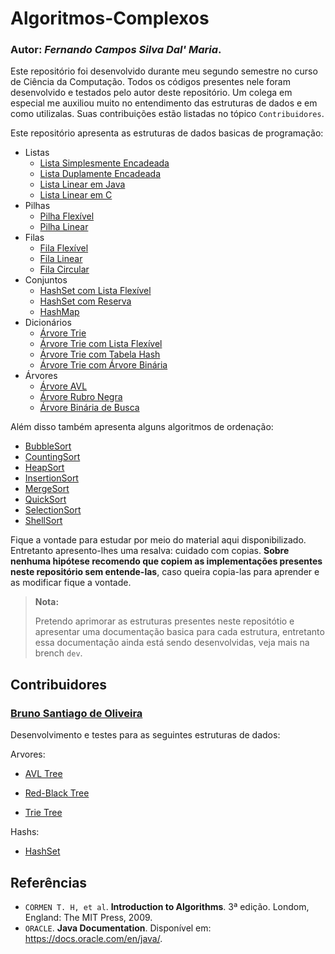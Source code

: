 # Algoritmos-Complexos
### **Autor:** *Fernando Campos Silva Dal' Maria*.

Este repositório foi desenvolvido durante meu segundo semestre no curso de Ciência da Computação. Todos os códigos presentes nele foram desenvolvido e testados pelo autor deste repositório. Um colega em especial me auxiliou muito no entendimento das estruturas de dados e em como utilizalas. Suas contribuições estão listadas no tópico `Contribuidores`.

Este repositório apresenta as estruturas de dados basicas de programação: 

 - Listas
    - [Lista Simplesmente Encadeada](./EstruturasFlexiveis/ListaSimplesmenteEncadeada/)
    - [Lista Duplamente Encadeada](./EstruturasFlexiveis/ListaDuplamenteEncadeada/)
    - [Lista Linear em Java](./EstruturasLineares/ArrayListJava/)
    - [Lista Linear em C](./EstruturasLineares/ArrayListC/)
 - Pilhas
   - [Pilha Flexível](./EstruturasFlexiveis/OutrasEstruturas/Stack/)
   - [Pilha Linear](./EstruturasLineares/OutrasEstruturas/Stack/)
 - Filas
   - [Fila Flexível](./EstruturasFlexiveis/OutrasEstruturas/Queue/)
   - [Fila Linear](./EstruturasLineares/OutrasEstruturas/Queue/)
   - [Fila Circular](./EstruturasLineares/OutrasEstruturas/CircularQueue/)
 - Conjuntos
   - [HashSet com Lista Flexível](./Hash/HashSet/HashIndireta/)
   - [HashSet com Reserva](./Hash/HashSet/HashDiretaComReserva/)
   - [HashMap](./Hash/HashMap/)
 - Dicionários
   - [Árvore Trie](./Arvores/ArvoreTrie/Trie/)
   - [Árvore Trie com Lista Flexível](./Arvores/ArvoreTrie/TrieLinkedList/)
   - [Árvore Trie com Tabela Hash](./Arvores/ArvoreTrie/TrieHash/)
   - [Árvore Trie com Árvore Binária](./Arvores/ArvoreTrie/TrieAB/)
 - Árvores
   - [Árvore AVL](./Arvores/ArvoreAVL/)
   - [Árvore Rubro Negra](./Arvores/ArvoreRubroNegra/)
   - [Árvore Binária de Busca](./Arvores/ArvoreBinaria/)

Além disso também apresenta alguns algoritmos de ordenação:

 - [BubbleSort](./Sorts/BubbleSort/)
 - [CountingSort](./Sorts/CountingSort/)
 - [HeapSort](./Sorts/HeapSort/)
 - [InsertionSort](./Sorts/InsertionSort/)
 - [MergeSort](./Sorts/MergeSort/)
 - [QuickSort](./Sorts/QuickSort/)
 - [SelectionSort](./Sorts/SelectionSort/)
 - [ShellSort](./Sorts/ShellSort/)

Fique a vontade para estudar por meio do material aqui disponibilizado. Entretanto apresento-lhes uma resalva: cuidado com copias. **Sobre nenhuma hipótese recomendo que copiem as implementações presentes neste repositório sem entende-las**, caso queira copia-las para aprender e as modificar fique a vontade. 

> **Nota:** 
>
> Pretendo aprimorar as estruturas presentes neste repositótio e apresentar uma documentação basica para cada estrutura, entretanto essa documentação ainda está sendo desenvolvidas, veja mais na brench `dev`.

## Contribuidores

### [Bruno Santiago de Oliveira](https://github.com/MrNaru300)

Desenvolvimento e testes para as seguintes estruturas de dados:
    
Arvores: 
    
 - [AVL Tree](./Arvores/ArvoreAVL/)

 - [Red-Black Tree](./Arvores/ArvoreRubroNegra/)

 - [Trie Tree](./Arvores/ArvoreTrie/)

Hashs:

 - [HashSet](./HashSet/)

## Referências

 - `CORMEN T. H, et al`. **Introduction to Algorithms**. 3ª edição. Londom, England: The MIT Press, 2009.
 - `ORACLE`. **Java Documentation**. Disponível em: <https://docs.oracle.com/en/java/>.
